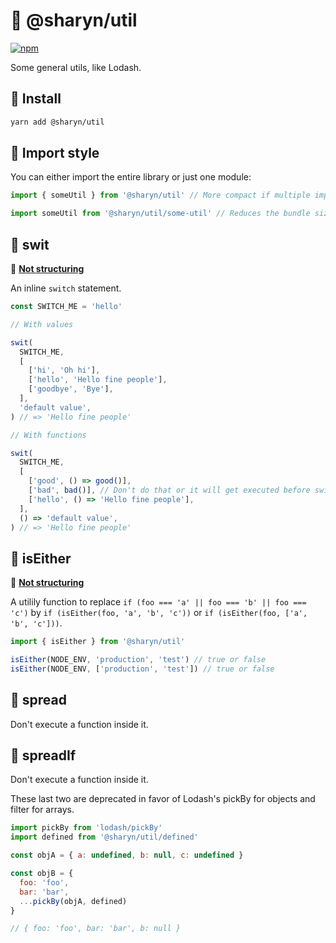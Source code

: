 # 🌹 @sharyn/util

[![npm](https://img.shields.io/npm/v/@sharyn/util.svg)](https://www.npmjs.com/package/@sharyn/util)

Some general utils, like Lodash.

## 🌹 Install

```bash
yarn add @sharyn/util
```

## 🌹 Import style

You can either import the entire library or just one module:

```js
import { someUtil } from '@sharyn/util' // More compact if multiple imports (ok on the server)

import someUtil from '@sharyn/util/some-util' // Reduces the bundle size (recommended on the client)
```

## 🌹 swit

🌲 [**Not structuring**](https://github.com/sharynjs/sharyn#-structuring-factor)

An inline `switch` statement.

```js
const SWITCH_ME = 'hello'

// With values

swit(
  SWITCH_ME,
  [
    ['hi', 'Oh hi'],
    ['hello', 'Hello fine people'],
    ['goodbye', 'Bye'],
  ],
  'default value',
) // => 'Hello fine people'

// With functions

swit(
  SWITCH_ME,
  [
    ['good', () => good()],
    ['bad', bad()], // Don't do that or it will get executed before swit
    ['hello', () => 'Hello fine people'],
  ],
  () => 'default value',
) // => 'Hello fine people'
```

## 🌹 isEither

🌲 [**Not structuring**](https://github.com/sharynjs/sharyn#-structuring-factor)

A utilily function to replace `if (foo === 'a' || foo === 'b' || foo === 'c')` by `if (isEither(foo, 'a', 'b', 'c'))` or `if (isEither(foo, ['a', 'b', 'c']))`.

```js
import { isEither } from '@sharyn/util'

isEither(NODE_ENV, 'production', 'test') // true or false
isEither(NODE_ENV, ['production', 'test']) // true or false
```

## 🌹 spread

Don't execute a function inside it.

## 🌹 spreadIf

Don't execute a function inside it.

These last two are deprecated in favor of Lodash's pickBy for objects and filter for arrays.

```js
import pickBy from 'lodash/pickBy'
import defined from '@sharyn/util/defined'

const objA = { a: undefined, b: null, c: undefined }

const objB = {
  foo: 'foo',
  bar: 'bar',
  ...pickBy(objA, defined)
}

// { foo: 'foo', bar: 'bar', b: null }
```
